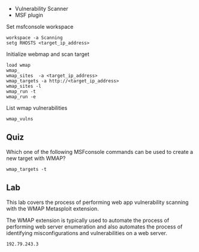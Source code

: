 
- Vulnerability Scanner
- MSF plugin

Set msfconsole workspace
```
workspace -a Scanning
setg RHOSTS <target_ip_address>
```


Initialize webmap and scan target
```
load wmap
wmap_ 
wmap_sites  -a <target_ip_address>
wmap_targets -a http://<target_ip_address>
wmap_sites -l 
wmap_run -t 
wmap_run -e
```

List wmap vulnerabilities 
```
wmap_vulns
```


## Quiz

Which one of the following MSFconsole commands can be used to create a new target with WMAP?

	wmap_targets -t

## Lab

This lab covers the process of performing web app vulnerability scanning with the WMAP Metasploit extension.

The WMAP extension is typically used to automate the process of performing web server enumeration and also automates the process of identifying misconfigurations and vulnerabilities on a web server.

```
192.79.243.3
```